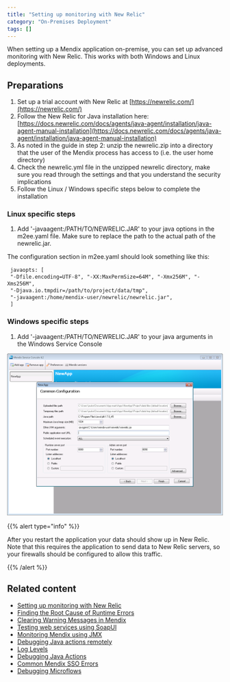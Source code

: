 ```yaml
---
title: "Setting up monitoring with New Relic"
category: "On-Premises Deployment"
tags: []
---
```

When setting up a Mendix application on-premise, you can set up advanced monitoring with New Relic. This works with both Windows and Linux deployments.

## Preparations

1.  Set up a trial account with New Relic at [https://newrelic.com/](https://newrelic.com/)
2.  Follow the New Relic for Java installation here: [https://docs.newrelic.com/docs/agents/java-agent/installation/java-agent-manual-installation](https://docs.newrelic.com/docs/agents/java-agent/installation/java-agent-manual-installation)
3.  As noted in the guide in step 2: unzip the newrelic.zip into a directory that the user of the Mendix process has access to (i.e. the user home directory)
4.  Check the newrelic.yml file in the unzipped newrelic directory, make sure you read through the settings and that you understand the security implications
5.  Follow the Linux / Windows specific steps below to complete the installation

### Linux specific steps

1.  Add '-javaagent:/PATH/TO/NEWRELIC.JAR' to your java options in the m2ee.yaml file. Make sure to replace the path to the actual path of the newrelic.jar.

The configuration section in m2ee.yaml should look something like this:

```
 javaopts: [
 "-Dfile.encoding=UTF-8", "-XX:MaxPermSize=64M", "-Xmx256M", "-Xms256M",
 "-Djava.io.tmpdir=/path/to/project/data/tmp",
 "-javaagent:/home/mendix-user/newrelic/newrelic.jar",
 ]
```

### Windows specific steps

1.  Add  '-javaagent:/PATH/TO/NEWRELIC.JAR' to your java arguments in the Windows Service Console

![](attachments/18448657/18580677.png)

{{% alert type="info" %}}

After you restart the application your data should show up in New Relic. Note that this requires the application to send data to New Relic servers, so your firewalls should be configured to allow this traffic.

{{% /alert %}}

## Related content

*   [Setting up monitoring with New Relic](setting-up-monitoring-with-new-relic)
*   [Finding the Root Cause of Runtime Errors](finding-the-root-cause-of-runtime-errors)
*   [Clearing Warning Messages in Mendix](clear-warning-messages)
*   [Testing web services using SoapUI](testing-web-services-using-soapui)
*   [Monitoring Mendix using JMX](monitoring-mendix-using-jmx)
*   [Debugging Java actions remotely](debug-java-actions-remotely)
*   [Log Levels](log-levels)
*   [Debugging Java Actions](debug-java-actions)
*   [Common Mendix SSO Errors](handle-common-mendix-sso-errors)
*   [Debugging Microflows](debug-microflows)
